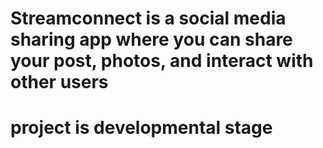 # Streamconnect is a social media sharing app where you can share your post, photos, and interact with other users

# project is developmental stage
